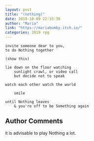 ```yaml
---
layout: post
title: "(nothing)"
date: 2019-10-09 22:33:30
author: "Maria"
link: "https://mariabumby.itch.io/"
categories: 2019 rpg
---
```


 
```
invite someone dear to you,
to do Nothing together

(show this)

lie down on the floor watching
	sunlight crawl, or video call
	but decide not to speak

watch each other watch the world

	smile

until Nothing leaves
	& you're off to be Something again
```
## Author Comments
it is advisable to play Nothing a lot.

